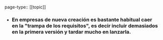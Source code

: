 page-type:: [[topic]]
- ### En empresas de nueva creación es bastante habitual caer en la "trampa de los requisitos", es decir incluir demasiados en la primera versión y tardar mucho en lanzarla.


